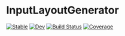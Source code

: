 # InputLayoutGenerator

[![Stable](https://img.shields.io/badge/docs-stable-blue.svg)](https://sdgu.github.io/InputLayoutGenerator.jl/stable/)
[![Dev](https://img.shields.io/badge/docs-dev-blue.svg)](https://sdgu.github.io/InputLayoutGenerator.jl/dev/)
[![Build Status](https://github.com/sdgu/InputLayoutGenerator.jl/actions/workflows/CI.yml/badge.svg?branch=master)](https://github.com/sdgu/InputLayoutGenerator.jl/actions/workflows/CI.yml?query=branch%3Amaster)
[![Coverage](https://codecov.io/gh/sdgu/InputLayoutGenerator.jl/branch/master/graph/badge.svg)](https://codecov.io/gh/sdgu/InputLayoutGenerator.jl)
